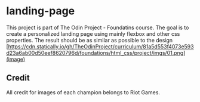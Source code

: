 # landing-page
This project is part of The Odin Project - Foundatins course. The goal is to create a personalized landing page using mainly flexbox and other css properties. The result should be as similar as possible to the design [https://cdn.statically.io/gh/TheOdinProject/curriculum/81a5d553f4073e593d23a6ab00d50eef8620796d/foundations/html_css/project/imgs/01.png](image)

## Credit
All credit for images of each champion belongs to Riot Games. 
